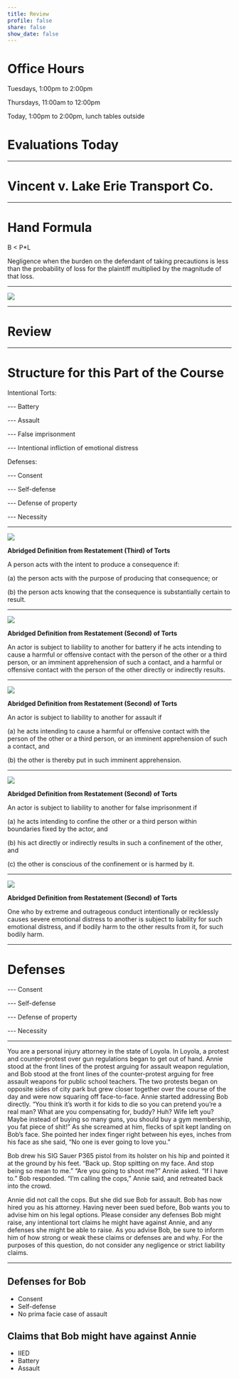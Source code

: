 ```yaml
---
title: Review
profile: false
share: false
show_date: false
---
```



# Office Hours

Tuesdays, 1:00pm to 2:00pm

Thursdays, 11:00am to 12:00pm

Today, 1:00pm to 2:00pm, lunch tables outside

# Evaluations Today

---

# Vincent v. Lake Erie Transport Co.

---

# Hand Formula

B < P*L

Negligence when the burden on the defendant of taking precautions is less than the probability of loss for the plaintiff multiplied by the magnitude of that loss.

---

![](images/culp.jpg)

---

# Review

---

# Structure for this Part of the Course

Intentional Torts:

--- Battery

--- Assault

--- False imprisonment

--- Intentional infliction of emotional distress

Defenses:

--- Consent

--- Self-defense

--- Defense of property

--- Necessity

---



![](images/intent.jpg)


**Abridged Definition from Restatement (Third) of Torts**

A person acts with the intent to produce a consequence if:

(a) the person acts with the purpose of producing that consequence; or

(b) the person acts knowing that the consequence is substantially certain to result.

---

![](images/battery.jpg)

**Abridged Definition from Restatement (Second) of Torts**

An actor is subject to liability to another for battery if he acts intending to cause a harmful or offensive contact with the person of the other or a third person, or an imminent apprehension of such a contact, and a harmful or offensive contact with the person of the other directly or indirectly results.

---

![](images/assault.jpg)

**Abridged Definition from Restatement (Second) of Torts**

An actor is subject to liability to another for assault if

(a) he acts intending to cause a harmful or offensive contact with the person of the other or a third person, or an imminent apprehension of such a contact, and

(b) the other is thereby put in such imminent apprehension.

---

![](images/false.jpg)

**Abridged Definition from Restatement (Second) of Torts**

An actor is subject to liability to another for false imprisonment if

(a) he acts intending to confine the other or a third person within boundaries fixed by the actor, and

(b) his act directly or indirectly results in such a confinement of the other, and

(c) the other is conscious of the confinement or is harmed by it.

---

![](images/IIED.jpg)

**Abridged Definition from Restatement (Second) of Torts**

One who by extreme and outrageous conduct intentionally or recklessly causes severe emotional distress to another is subject to liability for such emotional distress, and if bodily harm to the other results from it, for such bodily harm.

---

# Defenses

--- Consent

--- Self-defense

--- Defense of property

--- Necessity

---

You are a personal injury attorney in the state of Loyola. In Loyola, a protest and counter-protest over gun regulations began to get out of hand. Annie stood at the front lines of the protest arguing for assault weapon regulation, and Bob stood at the front lines of the counter-protest arguing for free assault weapons for public school teachers. The two protests began on opposite sides of city park but grew closer together over the course of the day and were now squaring off face-to-face. Annie started addressing Bob directly. “You think it’s worth it for kids to die so you can pretend you’re a real man? What are you compensating for, buddy? Huh? Wife left you? Maybe instead of buying so many guns, you should buy a gym membership, you fat piece of shit!” As she screamed at him, flecks of spit kept landing on Bob’s face. She pointed her index finger right between his eyes, inches from his face as she said, “No one is ever going to love you.”

Bob drew his SIG Sauer P365 pistol from its holster on his hip and pointed it at the ground by his feet. “Back up. Stop spitting on my face. And stop being so mean to me.” “Are you going to shoot me?” Annie asked.  “If I have to.” Bob responded.  “I’m calling the cops,” Annie said, and retreated back into the crowd.

Annie did not call the cops. But she did sue Bob for assault. Bob has now hired you as his attorney. Having never been sued before, Bob wants you to advise him on his legal options. Please consider any defenses Bob might raise, any intentional tort claims he might have against Annie, and any defenses she might be able to raise. As you advise Bob, be sure to inform him of how strong or weak these claims or defenses are and why. For the purposes of this question, do not consider any negligence or strict liability claims.

---

## Defenses for Bob

- Consent
- Self-defense
- No prima facie case of assault 

## Claims that Bob might have against Annie

- IIED
- Battery
- Assault


